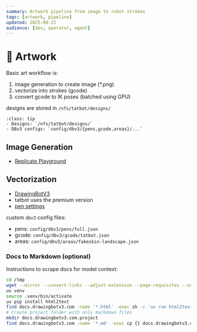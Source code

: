 ```yaml
---
summary: Artwork pipeline from image to robot strokes
tags: [artwork, pipeline]
updated: 2025-08-21
audience: [dev, operator, agent]
---
```


# 🎨 Artwork

Basic art workflow is:

1. image generation to create image (*.png)
2. vectorize into strokes (gcode)
3. convert gcode to IK poses (batched using GPU)

designs are stored in `/nfs/tatbot/designs/`

```{admonition} Quick Reference
:class: tip
- Designs: `/nfs/tatbot/designs/`
- DBv3 configs: `config/dbv3/{pens,gcode,areas}/...`
```

## Image Generation

- [Replicate Playground](https://replicate.com/playground)

## Vectorization

- [DrawingBotV3](https://docs.drawingbotv3.com/en/latest/index.html)
- tatbot uses the premium version
- [pen settings](https://docs.drawingbotv3.com/en/latest/pensettings.html)

custom `dbv3` config files:

- pens: `config/dbv3/pens/full.json`
- gcode: `config/dbv3/gcode/tatbot.json`
- areas: `config/dbv3/areas/fakeskin-landscape.json`

### Docs to Markdown (optional)
Instructions to scrape docs for model context:

```bash
cd /tmp
wget --mirror --convert-links --adjust-extension --page-requisites --no-parent https://docs.drawingbotv3.com/en/latest/
uv venv
source .venv/bin/activate
uv pip install html2text
find docs.drawingbotv3.com -name '*.html' -exec sh -c 'uv run html2text "{}" > "${0%.html}.md"' {} \;
# Create project folder with only markdown files
mkdir docs.drawingbotv3.com.project
find docs.drawingbotv3.com -name '*.md' -exec cp {} docs.drawingbotv3.com.project/ \;
```
